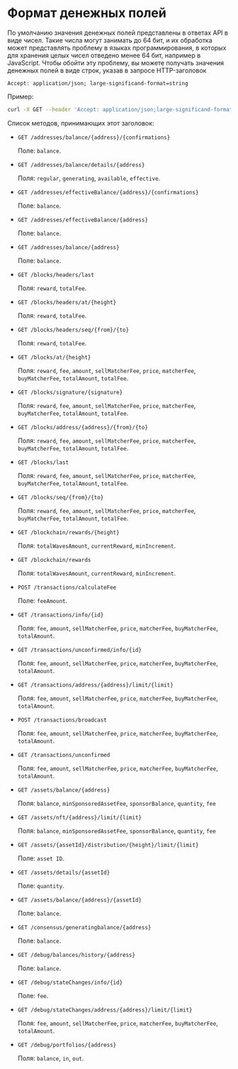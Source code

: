 # Формат денежных полей

По умолчанию значения денежных полей представлены в ответах API в виде чисел. Такие числа могут занимать до 64 бит, и их обработка может представлять проблему в языках программирования, в которых для хранения целых чисел отведено менее 64 бит, например в JavaScript. Чтобы обойти эту проблему, вы можете получать значения денежных полей в виде строк, указав в запросе HTTP-заголовок

```
Accept: application/json; large-significand-format=string
```

Пример:

```bash
curl -X GET --header 'Accept: application/json;large-significand-format=string' 'https://nodes.wavesnodes.com/blocks/headers/last'
```

Список методов, принимающих этот заголовок:

* `GET /addresses/balance/{address}/{confirmations}`

   Поле: `balance`.

* `GET /addresses/balance/details/{address}`

   Поля: `regular`, `generating`, `available`, `effective`.

* `GET /addresses/effectiveBalance/{address}/{confirmations}`

   Поле: `balance`.

* `GET /addresses/effectiveBalance/{address}`

   Поле: `balance`.

* `GET /addresses/balance/{address}`

   Поле: `balance`.

* `GET /blocks/headers/last`

   Поля: `reward`, `totalFee`.

* `GET /blocks/headers/at/{height}`

   Поля: `reward`, `totalFee`.

* `GET /blocks/headers/seq/{from}/{to}`

   Поля: `reward`, `totalFee`.

* `GET /blocks/at/{height}`

   Поля: `reward`, `fee`, `amount`, `sellMatcherFee`, `price`, `matcherFee`, `buyMatcherFee`, `totalAmount`, `totalFee`.

* `GET /blocks/signature/{signature}`

   Поля: `reward`, `fee`, `amount`, `sellMatcherFee`, `price`, `matcherFee`, `buyMatcherFee`, `totalAmount`, `totalFee`.

* `GET /blocks/address/{address}/{from}/{to}`

   Поля: `reward`, `fee`, `amount`, `sellMatcherFee`, `price`, `matcherFee`, `buyMatcherFee`, `totalAmount`, `totalFee`.

* `GET /blocks/last`

   Поля: `reward`, `fee`, `amount`, `sellMatcherFee`, `price`, `matcherFee`, `buyMatcherFee`, `totalAmount`, `totalFee`.

* `GET /blocks/seq/{from}/{to}`

   Поля: `reward`, `fee`, `amount`, `sellMatcherFee`, `price`, `matcherFee`, `buyMatcherFee`, `totalAmount`, `totalFee`.

* `GET /blockchain/rewards/{height}`

   Поля: `totalWavesAmount`, `currentReward`, `minIncrement`.

* `GET /blockchain/rewards`

   Поля: `totalWavesAmount`, `currentReward`, `minIncrement`.

* `POST /transactions/calculateFee`

   Поле: `feeAmount`.

* `GET /transactions/info/{id}`

   Поля: `fee`, `amount`, `sellMatcherFee`, `price`, `matcherFee`, `buyMatcherFee`, `totalAmount`.

* `GET /transactions/unconfirmed/info/{id}`

   Поля: `fee`, `amount`, `sellMatcherFee`, `price`, `matcherFee`, `buyMatcherFee`, `totalAmount`.

* `GET /transactions/address/{address}/limit/{limit}`

   Поля: `fee`, `amount`, `sellMatcherFee`, `price`, `matcherFee`, `buyMatcherFee`, `totalAmount`.

* `POST /transactions/broadcast`

   Поля: `fee`, `amount`, `sellMatcherFee`, `price`, `matcherFee`, `buyMatcherFee`, `totalAmount`.

* `GET /transactions/unconfirmed`

   Поля: `fee`, `amount`, `sellMatcherFee`, `price`, `matcherFee`, `buyMatcherFee`, `totalAmount`.

* `GET /assets/balance/{address}`

   Поля: `balance`, `minSponsoredAssetFee`, `sponsorBalance`, `quantity`, `fee`

* `GET /assets/nft/{address}/limit/{limit}`

   Поля: `balance`, `minSponsoredAssetFee`, `sponsorBalance`, `quantity`, `fee`

* `GET /assets/{assetId}/distribution/{height}/limit/{limit}`

   Поле: `asset ID`.

* `GET /assets/details/{assetId}`

   Поле: `quantity`.

* `GET /assets/balance/{address}/{assetId}`

   Поле: `balance`.

* `GET /consensus/generatingbalance/{address}`

   Поле: `balance`.

* `GET /debug/balances/history/{address}`

   Поле: `balance`.

* `GET /debug/stateChanges/info/{id}`

   Поле: `fee`.

* `GET /debug/stateChanges/address/{address}/limit/{limit}`

   Поля: `fee`, `amount`, `sellMatcherFee`, `price`, `matcherFee`, `buyMatcherFee`, `totalAmount`.

* `GET /debug/portfolios/{address}`

   Поля: `balance`, `in`, `out`.
